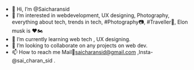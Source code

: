- 👋 Hi, I’m @Saicharansid
- 👀 I’m interested in webdevelopment, UX designing, Photography, everything about tech, trends in tech, #Photography📷, #Traveller🧳, Elon musk is ❤🏍
- 🌱 I’m currently learning web tech , UX designing.
- 💞️ I’m looking to collaborate on any projects on web dev.
- 📫 How to reach me  Mail📧saicharansid@gmail.com ,Insta-@sai_charan_sid .

<!---
Saicharansid/Saicharansid is a ✨ special ✨ repository because its `README.md` (this file) appears on your GitHub profile.
You can click the Preview link to take a look at your changes.
--->
